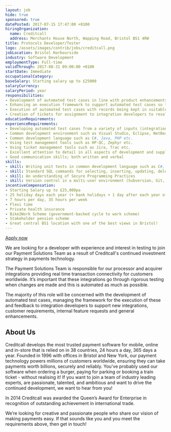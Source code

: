 ```yaml
---
layout: job
hide: true
sponsored: true
datePosted: 2017-07-15 17:47:00 +0100
hiringOrganization:
  name: Creditcall
  address: Merchants House North, Wapping Road, Bristol BS1 4RW
title: Protocols Developer/Tester
logo: /assets/images/contrib/jobs/creditcall.png
jobLocation: Bristol Harbourside
industry: Software Development
employmentType: Full-time
validThrough: 2017-08-31 09:00:00 +0100
startDate: Immediate
occupationalCategory:
baseSalary: Starting salary up to £25000
salaryCurrency:
salaryPeriod: year
responsibilities:
- Development of automated test cases in line with product enhancements, defect resolution and development tasks.
- Enhancing an execution framework to support automated test cases so that they can be triggered with an appropriate schedule.
- Execution of automated test cases with records being kept in suitable test management software.
- Creation of tickets for assignment to integration developers to resolve identified issues with suitable priorities.
educationRequirements:
experienceRequirements:
- Developing automated test cases from a variety of inputs (integration developers, requirements, specifications, release objectives, issue reports, code changes, ticket resolutions)
- Common development environment such as Visual Studio, Eclipse, NetBeans etc.
- Common development language such as C#, Java, PHP etc.
- Using test management tools such as HP-QC, Zephyr etc.
- Using ticket management tools such as Jira, Trac etc.
- Excellent attention to detail in all aspects of development and supplier contact
- Good communication skills; both written and verbal
skills:
- skill: Writing unit tests in common development language such as C#, Java, PHP.
- skill: Standard SQL commands for selecting, inserting, updating, deleting etc.
- skill: An understanding of Secure Programming Practices
- skill: Version control in a multi-user environment (Subversion, Git, CVS ...)
incentiveCompensation:
- Starting Salary up to £25,000pa
- 25 holiday days each year (+ bank holidays + 1 day after each year of service with up to a max. of 30 days)
- 7 hours per day, 35 hours per week
- Flexi time
- Private health insurance
- Bike2Work Scheme (government-backed cycle to work scheme)
- Stakeholder pension scheme
- Great central BS1 location with one of the best views in Bristol!
---
```

[Apply now](https://creditcall.workable.com/j/6F711503D3)

We are looking for a developer with experience and interest in testing to join our Payment Solutions Team as a result of Creditcall's continued investment strategy in payments technology.

The Payment Solutions Team is responsible for our processor and acquirer integrations providing real time transaction connectivity for customers worldwide. It’s important that these integrations go through rigorous testing when changes are made and this is automated as much as possible.

The majority of this role will be concerned with the development of automated test cases, managing the framework for the execution of these and feedback to integration developers to support new integrations, customer requirements, internal feature requests and general enhancements.

## About Us

Creditcall develops the most trusted payment software for mobile, online and in-store that is relied on in 38 countries, 24 hours a day, 365 days a year. Founded in 1996 with offices in Bristol and New York, our payment technology powers millions of customers worldwide, ensuring they can take payments worth billions, securely and reliably. You've probably used our software when ordering a burger, paying for parking or booking a train ticket - without realising it! If you want to join a team of industry leading experts, are passionate, talented, and ambitious and want to drive the continued development, we want to hear from you!

In 2014 Creditcall was awarded the Queen’s Award for Enterprise in recognition of outstanding achievement in international trade.

We’re looking for creative and passionate people who share our vision of making payments easy. If that sounds like you and you meet the requirements above, then get in touch!
